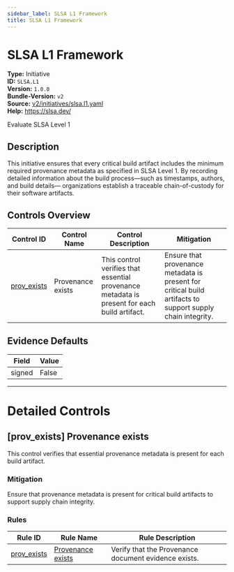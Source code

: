 ```yaml
---
sidebar_label: SLSA L1 Framework
title: SLSA L1 Framework
---  
```

# SLSA L1 Framework  
**Type:** Initiative  
**ID:** `SLSA.L1`  
**Version:** `1.0.0`  
**Bundle-Version:** `v2`  
**Source:** [v2/initiatives/slsa.l1.yaml](https://github.com/scribe-public/sample-policies/blob/main/v2/initiatives/slsa.l1.yaml)  
**Help:** https://slsa.dev/  

Evaluate SLSA Level 1

## **Description**

This initiative ensures that every critical build artifact includes the minimum required provenance metadata as specified in SLSA Level 1. By recording detailed information about the build process—such as timestamps, authors, and build details— organizations establish a traceable chain-of-custody for their software artifacts.


## Controls Overview

| Control ID | Control Name | Control Description | Mitigation |
|------------|--------------|---------------------|------------|
|  [prov_exists](#prov_exists-provenance-exists) | Provenance exists | This control verifies that essential provenance metadata is present for each build artifact. | Ensure that provenance metadata is present for critical build artifacts to support supply chain integrity. |

## Evidence Defaults

| Field | Value |
|-------|-------|
| signed | False |

---

# Detailed Controls

## [prov_exists] Provenance exists

This control verifies that essential provenance metadata is present for each build artifact.


### Mitigation  
Ensure that provenance metadata is present for critical build artifacts to support supply chain integrity.

### Rules

| Rule ID | Rule Name | Rule Description |
|---------|-----------|------------------|
| [prov_exists](https://deploy-preview-299--scribe-security.netlify.app/docs/configuration/initiatives/rules/slsa/l1-provenance-exists) | [Provenance exists](rules/slsa/l1-provenance-exists.md) | Verify that the Provenance document evidence exists. |
